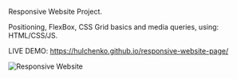 Responsive Website Project.

Positioning, FlexBox, CSS Grid basics and media
queries, using: HTML/CSS/JS.

LIVE DEMO: https://hulchenko.github.io/responsive-website-page/

![Responsive Website](https://i.imgur.com/dVzGEpr.png)
